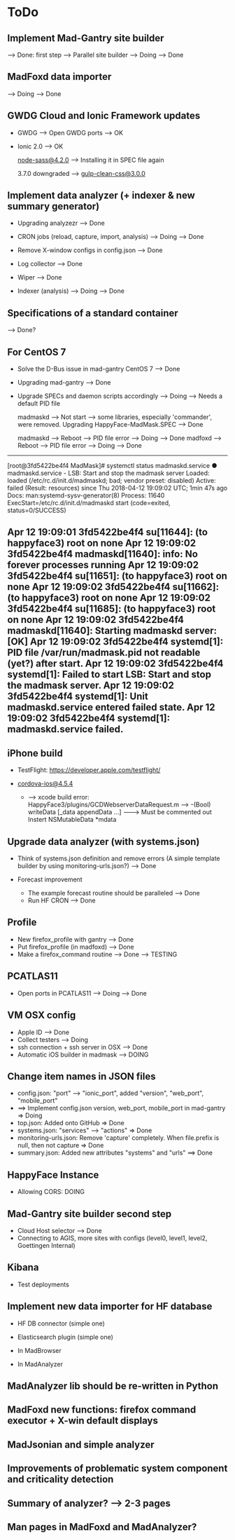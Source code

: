 # ToDo
## Implement Mad-Gantry site builder
 --> Done: first step
 --> Parallel site builder --> Doing --> Done

## MadFoxd data importer
 --> Doing --> Done


## GWDG Cloud and Ionic Framework updates
* GWDG
 --> Open GWDG ports --> OK

* Ionic 2.0 --> OK
 
  node-sass@4.2.0 --> Installing it in SPEC file again

  3.7.0 downgraded --> gulp-clean-css@3.0.0


## Implement data analyzer (+ indexer & new summary generator)
 * Upgrading analyzezr --> Done

 * CRON jobs (reload, capture, import, analysis) --> Doing --> Done

 * Remove X-window configs in config.json --> Done
 * Log collector --> Done
 * Wiper --> Done

 * Indexer (analysis) --> Doing --> Done


## Specifications of a standard container
   --> Done?

 
## For CentOS 7
 * Solve the D-Bus issue in mad-gantry CentOS 7 --> Done
 * Upgrading mad-gantry --> Done
 * Upgrade SPECs and daemon scripts accordingly --> Doing --> Needs a default PID file

    madmaskd --> Not start --> some libraries, especially 'commander', were removed. Upgrading HappyFace-MadMask.SPEC --> Done

    madmaskd --> Reboot --> PID file error --> Doing --> Done
    madfoxd  --> Reboot --> PID file error --> Doing --> Done

---------------------------------------------------------------------
[root@3fd5422be4f4 MadMask]# systemctl status madmaskd.service
● madmaskd.service - LSB: Start and stop the madmask server
   Loaded: loaded (/etc/rc.d/init.d/madmaskd; bad; vendor preset: disabled)
   Active: failed (Result: resources) since Thu 2018-04-12 19:09:02 UTC; 1min 47s ago
     Docs: man:systemd-sysv-generator(8)
  Process: 11640 ExecStart=/etc/rc.d/init.d/madmaskd start (code=exited, status=0/SUCCESS)

Apr 12 19:09:01 3fd5422be4f4 su[11644]: (to happyface3) root on none
Apr 12 19:09:02 3fd5422be4f4 madmaskd[11640]: info:    No forever processes running
Apr 12 19:09:02 3fd5422be4f4 su[11651]: (to happyface3) root on none
Apr 12 19:09:02 3fd5422be4f4 su[11662]: (to happyface3) root on none
Apr 12 19:09:02 3fd5422be4f4 su[11685]: (to happyface3) root on none
Apr 12 19:09:02 3fd5422be4f4 madmaskd[11640]: Starting madmaskd server:         [OK]
Apr 12 19:09:02 3fd5422be4f4 systemd[1]: PID file /var/run/madmask.pid not readable (yet?) after start.
Apr 12 19:09:02 3fd5422be4f4 systemd[1]: Failed to start LSB: Start and stop the madmask server.
Apr 12 19:09:02 3fd5422be4f4 systemd[1]: Unit madmaskd.service entered failed state.
Apr 12 19:09:02 3fd5422be4f4 systemd[1]: madmaskd.service failed.
----------------------------------------------------------------------


## iPhone build
 * TestFlight: https://developer.apple.com/testflight/
 * cordova-ios@4.5.4

   * --> xcode build error: HappyFace3/plugins/GCDWebserverDataRequest.m  --> -(Bool) writeData
     [_data appendData ...] ---> Must be commented out
     Instert
     NSMutableData *mdata
     
 
## Upgrade data analyzer (with systems.json)
 * Think of systems.json definition and remove errors (A simple template builder by using monitoring-urls.json?) --> Done

 * Forecast improvement
      * The example forecast routine should be paralleled --> Done
      * Run HF CRON --> Done

## Profile
 * New firefox_profile with gantry  --> Done
 * Put firefox_profile (in madfoxd) --> Done
 * Make a firefox_command routine  --> Done --> TESTING

## PCATLAS11
 * Open ports in PCATLAS11 --> Doing --> Done

## VM OSX config
 * Apple ID --> Done
 * Collect testers --> Doing
 * ssh connection + ssh server in OSX --> Done
 * Automatic iOS builder in madmask --> DOING

## Change item names in JSON files
   * config.json:   "port" --> "ionic_port", added "version", "web_port", "mobile_port"
   *  ==> Implement config.json version, web_port, mobile_port in mad-gantry => Doing
   * top.json:   Added onto GitHub => Done
   * systems.json:   "services" --> "actions" => Done
   * monitoring-urls.json:   Remove 'capture' completely. When file.prefix is null, then not capture => Done
   * summary.json:   Added new attributes "systems" and "urls" ==> Done

## HappyFace Instance
   * Allowing CORS:   DOING


## Mad-Gantry site builder second step
 * Cloud Host selector --> Done
 * Connecting to AGIS, more sites with configs (level0, level1, level2, Goettingen Internal)


## Kibana
   * Test deployments

## Implement new data importer for HF database
   * HF DB connector (simple one)
   * Elasticsearch plugin (simple one)

   * In MadBrowser
   * In MadAnalyzer


## MadAnalyzer lib should be re-written in Python
   


## MadFoxd new functions: firefox command executor + X-win default displays


## MadJsonian and simple analyzer


## Improvements of problematic system component and criticality detection


## Summary of analyzer? --> 2-3 pages


## Man pages in MadFoxd and MadAnalyzer?



